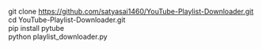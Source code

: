 git clone https://github.com/satyasai1460/YouTube-Playlist-Downloader.git</br>
cd YouTube-Playlist-Downloader.git</br>
pip install pytube</br>
python playlist_downloader.py</br>
